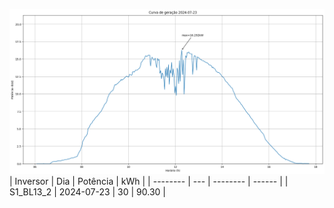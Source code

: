 ![My Image](23_07_2024-S1_BL13_2.png)
| Inversor | Dia | Potência | kWh    |
| -------- | --- | -------- | ------ |
| S1_BL13_2       | 2024-07-23  | 30       | 90.30 |